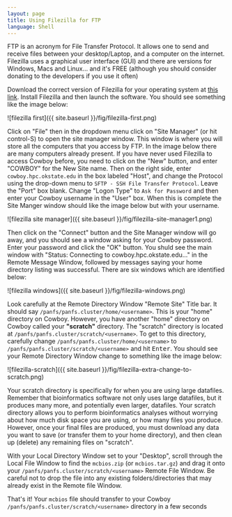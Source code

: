 ```yaml
---
layout: page
title: Using Filezilla for FTP
language: Shell
---
```


FTP is an acronym for File Transfer Protocol. It allows one to
send and receive files between your desktop/Laptop, and a computer 
on the internet. Filezilla uses a graphical user interface (GUI)
and there are versions for Windows, Macs and Linux... and it's FREE
(although you should consider donating to the developers if you use it often)

Download the correct version of Filezilla for your operating system 
at [this link](https://filezilla-project.org/). Install Filezilla and then launch the software.
You should see something like the image below:

![filezilla first]({{ site.baseurl }}/fig/filezilla-first.png)

Click on "File" then in the dropdown menu click on "Site Manager" (or hit control-S)
to open the site manager window. This window is where you will store all the computers that you access by FTP. In the image below there are many computers already present. If you have never used Filezilla to access Cowboy before, you need to click on the "New" button, and enter "COWBOY" for the New Site name. Then on the right side, enter `cowboy.hpc.okstate.edu` in the box labeled "Host", and change the Protocol using the drop-down menu to `SFTP - SSH File Transfer Protocol`. Leave the "Port" box blank. Change "Logon Type" to `Ask for Password` and then enter your Cowboy username in the "User" box. When this is complete the Site Manger window should like the image below but with your username.

![filezilla site manager]({{ site.baseurl }}/fig/filezilla-site-manager1.png)

Then click on the "Connect" button and the Site Manager window will go away, and you should see a window asking for your Cowboy password. Enter your password and click the "OK" button. You shuld see the main window with "Status:	Connecting to cowboy.hpc.okstate.edu..." in the Remote Message Window, followed by messages saying your home directory listing was successful. There are six windows which are identified below:

![filezilla windows]({{ site.baseurl }}/fig/filezilla-windows.png)

Look carefully at the Remote Directory Window "Remote Site" Title bar. It should say `/panfs/panfs.cluster/home/<username>`. This is your "home" directory on Cowboy. However, you have another "home" directory on Cowboy called your **"scratch"** directory. The "scratch" directory is located at `/panfs/panfs.cluster/scratch/<username>`. To get to this directory, carefully change `/panfs/panfs.cluster/home/<username>` to `/panfs/panfs.cluster/scratch/<username>` and hit <kbd>Enter</kbd>. You should see your Remote Directory Window change to something like the image below:

![filezilla-scratch]({{ site.baseurl }}/fig/filezilla-extra-change-to-scratch.png)

 Your scratch directory is specifically for when you are using large datafiles. Remember that bioinformatics software not only uses large datafiles, but it produces many more, and potentially even larger, datafiles. Your scratch directory allows you to perform bioinformatics analyses without worrying about how much disk space you are using, or how many files you produce. However, once your final files are produced, you must download any data you want to save (or transfer them to your home directory), and then clean up (delete) any remaining files on "scratch". 

With your Local Directory Window set to your "Desktop", scroll through the Local File Window to find the `mcbios.zip` (or `mcbios.tar.gz`) and drag it onto your `/panfs/panfs.cluster/scratch/<username>` Remote File Window. Be careful not to drop the file into any existing folders/directories that may already exist in the Remote file Window. 

That's it! Your `mcbios` file should transfer to your Cowboy `/panfs/panfs.cluster/scratch/<username>` directory in a few seconds 